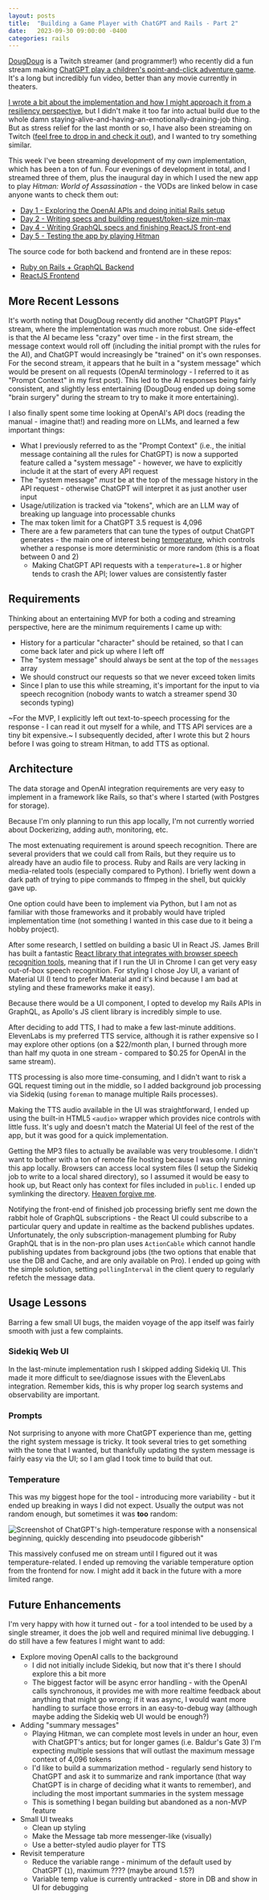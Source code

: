 ```yaml
---
layout: posts
title:  "Building a Game Player with ChatGPT and Rails - Part 2"
date:   2023-09-30 09:00:00 -0400
categories: rails
---
```


[DougDoug](https://twitch.tv/dougdoug) is a Twitch streamer (and programmer!) who recently did a fun stream making [ChatGPT play a children's point-and-click adventure game](https://www.youtube.com/watch?v=W3id8E34cRQ). It's a long but incredibly fun video, better than any movie currently in theaters. 

[I wrote a bit about the implementation and how I might approach it from a resiliency perspective](2023-07-12-game-player-part-1.markdown), but I didn't make it too far into actual build due to the whole damn staying-alive-and-having-an-emotionally-draining-job thing. But as stress relief for the last month or so, I have also been streaming on Twitch ([feel free to drop in and check it out](httpw://www.twitch.tv/allie_nord)), and I wanted to try something similar. 

This week I've been streaming development of my own implementation, which has been a ton of fun. Four evenings of development in total, and I streamed three of them, plus the inaugural day in which I used the new app to play _Hitman: World of Assassination_ - the VODs are linked below in case anyone wants to check them out:

* [Day 1 - Exploring the OpenAI APIs and doing initial Rails setup](https://www.youtube.com/watch?v=HbtbUY7WBJc)
* [Day 2 - Writing specs and building request/token-size min-max](https://www.youtube.com/watch?v=HfV8Mq9cLOY)
* [Day 4 - Writing GraphQL specs and finishing ReactJS front-end](https://www.youtube.com/watch?v=fLWhJhdagdA)
* [Day 5 - Testing the app by playing Hitman](https://youtu.be/Tl7ntREh188)

The source code for both backend and frontend are in these repos:

* [Ruby on Rails + GraphQL Backend](https://github.com/colemanja91/chatgpt-roleplay)
* [ReactJS Frontend](https://github.com/colemanja91/chatgpt-roleplay-ui)

## More Recent Lessons

It's worth noting that DougDoug recently did another "ChatGPT Plays" stream, where the implementation was much more robust. One side-effect is that the AI became less "crazy" over time - in the first stream, the message context would roll off (including the initial prompt with the rules for the AI), and ChatGPT would increasingly be "trained" on it's own responses. For the second stream, it appears that he built in a "system message" which would be present on all requests (OpenAI terminology - I referred to it as "Prompt Context" in my first post). This led to the AI responses being fairly consistent, and slightly less entertaining (DougDoug ended up doing some "brain surgery" during the stream to try to make it more entertaining).

I also finally spent some time looking at OpenAI's API docs (reading the manual - imagine that!) and reading more on LLMs, and learned a few important things:

* What I previously referred to as the "Prompt Context" (i.e., the initial message containing all the rules for ChatGPT) is now a supported feature called a "system message" - however, we have to explicitly include it at the start of every API request
* The "system message" _must_ be at the top of the message history in the API request - otherwise ChatGPT will interpret it as just another user input
* Usage/utilization is tracked via "tokens", which are an LLM way of breaking up language into processable chunks
* The max token limit for a ChatGPT 3.5 request is 4,096
* There are a few parameters that can tune the types of output ChatGPT generates - the main one of interest being [temperature](https://platform.openai.com/docs/api-reference/chat/create#temperature), which controls whether a response is more deterministic or more random (this is a float between 0 and 2)
  * Making ChatGPT API requests with a `temperature=1.8` or higher tends to crash the API; lower values are consistently faster

## Requirements

Thinking about an entertaining MVP for both a coding and streaming perspective, here are the minimum requirements I came up with:

* History for a particular "character" should be retained, so that I can come back later and pick up where I left off
* The "system message" should always be sent at the top of the `messages` array
* We should construct our requests so that we never exceed token limits
* Since I plan to use this while streaming, it's important for the input to via speech recognition (nobody wants to watch a streamer spend 30 seconds typing)

~For the MVP, I explicitly left out text-to-speech processing for the response - I can read it out myself for a while, and TTS API services are a tiny bit expensive.~ I subsequently decided, after I wrote this but 2 hours before I was going to stream Hitman, to add TTS as optional.

## Architecture

The data storage and OpenAI integration requirements are very easy to implement in a framework like Rails, so that's where I started (with Postgres for storage). 

Because I'm only planning to run this app locally, I'm not currently worried about Dockerizing, adding auth, monitoring, etc. 

The most extenuating requirement is around speech recognition. There are several providers that we could call from Rails, but they require us to already have an audio file to process. Ruby and Rails are very lacking in media-related tools (especially compared to Python). I briefly went down a dark path of trying to pipe commands to ffmpeg in the shell, but quickly gave up.

One option could have been to implement via Python, but I am not as familiar with those frameworks and it probably would have tripled implementation time (not something I wanted in this case due to it being a hobby project).

After some research, I settled on building a basic UI in React JS. James Brill has built a fantastic [React library that integrates with browser speech recognition tools](https://github.com/JamesBrill/react-speech-recognition), meaning that if I run the UI in Chrome I can get very easy out-of-box speech recognition. For styling I chose Joy UI, a variant of Material UI (I tend to prefer Material and it's kind because I am bad at styling and these frameworks make it easy).

Because there would be a UI component, I opted to develop my Rails APIs in GraphQL, as Apollo's JS client library is incredibly simple to use.

After deciding to add TTS, I had to make a few last-minute additions. ElevenLabs is my preferred TTS service, although it is rather expensive so I may explore other options (on a $22/month plan, I burned through more than half my quota in one stream - compared to $0.25 for OpenAI in the same stream). 

TTS processing is also more time-consuming, and I didn't want to risk a GQL request timing out in the middle, so I added background job processing via Sidekiq (using `foreman` to manage multiple Rails processes).

Making the TTS audio available in the UI was straightforward, I ended up using the built-in HTML5 `<audio>` wrapper which provides nice controls with little fuss. It's ugly and doesn't match the Material UI feel of the rest of the app, but it was good for a quick implementation. 

Getting the MP3 files to actually be available was very troublesome. I didn't want to bother with a ton of remote file hosting because I was only running this app locally. Browsers can access local system files (I setup the Sidekiq job to write to a local shared directory), so I assumed it would be easy to hook up, but React only has context for files included in `public`. I ended up symlinking the directory. [Heaven forgive me](https://xkcd.com/292/).

Notifying the front-end of finished job processing briefly sent me down the rabbit hole of GraphQL subscriptions - the React UI could subscribe to a particular query and update in realtime as the backend publishes updates. Unfortunately, the only subscription-management plumbing for Ruby GraphQL that is in the non-pro plan uses `ActionCable` which cannot handle publishing updates from background jobs (the two options that enable that use the DB and Cache, and are only available on Pro). I ended up going with the simple solution, setting `pollingInterval` in the client query to regularly refetch the message data.

## Usage Lessons

Barring a few small UI bugs, the maiden voyage of the app itself was fairly smooth with just a few complaints.

### Sidekiq Web UI

In the last-minute implementation rush I skipped adding Sidekiq UI. This made it more difficult to see/diagnose issues with the ElevenLabs integration. Remember kids, this is why proper log search systems and observability are important.

### Prompts

Not surprising to anyone with more ChatGPT experience than me, getting the right system message is tricky. It took several tries to get something with the tone that I wanted, but thankfully updating the system message is fairly easy via the UI; so I am glad I took time to build that out.

### Temperature

This was my biggest hope for the tool - introducing more variability - but it ended up breaking in ways I did not expect. Usually the output was not random enough, but sometimes it was **too** random:

![Screenshot of ChatGPT's high-temperature response with a nonsensical beginning, quickly descending into pseudocode gibberish"](../../../assets/images/chatgpt_high_temperature.png)

This massively confused me on stream until I figured out it was temperature-related. I ended up removing the variable temperature option from the frontend for now. I might add it back in the future with a more limited range.

## Future Enhancements

I'm very happy with how it turned out - for a tool intended to be used by a single streamer, it does the job well and required minimal live debugging. I do still have a few features I might want to add:

* Explore moving OpenAI calls to the background
  * I did not initially include Sidekiq, but now that it's there I should explore this a bit more
  * The biggest factor will be async error handling - with the OpenAI calls synchronous, it provides me with more realtime feedback about anything that might go wrong; if it was async, I would want more handling to surface those errors in an easy-to-debug way (although maybe adding the Sidekiq web UI would be enough?)
* Adding "summary messages"
  * Playing Hitman, we can complete most levels in under an hour, even with ChatGPT's antics; but for longer games (i.e. Baldur's Gate 3) I'm expecting multiple sessions that will outlast the maximum message context of 4,096 tokens
  * I'd like to build a summarization method - regularly send history to ChatGPT and ask it to summarize and rank importance (that way ChatGPT is in charge of deciding what it wants to remember), and including the most important summaries in the system message
  * This is something I began building but abandoned as a non-MVP feature
* Small UI tweaks
  * Clean up styling
  * Make the Message tab more messenger-like (visually)
  * Use a better-styled audio player for TTS
* Revisit temperature
  * Reduce the variable range - minimum of the default used by ChatGPT (`1`), maximum ???? (maybe around 1.5?)
  * Variable temp value is currently untracked - store in DB and show in UI for debugging
